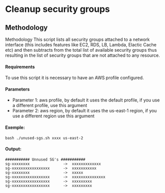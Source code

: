 # Cleanup security groups

## Methodology
Methodology
This script lists all security groups attached to a network interface (this includes features like EC2, RDS, LB, Lambda, Elactic Cache etc) and then subtracts from the total list of available security groups thus resulting in the list of security groups that are not attached to any resource.

#### Requirements
To use this script it is necessary to have an AWS profile configured.

#### Parameters
- Parameter 1: aws profile, by default it uses the default profile, if you use a different profile, use this argument
- Parameter 2: aws region, by default it uses the us-east-1 region, if you use a different region use this argument

#### Exemple: 
`bash ./unused-sgs.sh xxxx us-east-2`

#### Output:
```
########### Unnused SG's ###########
sg-xxxxxxxx               ->  xxxxxxxxxxxxx
sg-xxxxxxxxxxxxxxxxx      ->  xxxxxxxxxxx
sg-xxxxxxxx               ->  xxxxx
sg-xxxxxxxxxxxxxxxxx      ->  xxxxxxxxxxxxxxx
sg-xxxxxxxxxxxxxxxxx      ->  xxxxxxxxx
sg-xxxxxxxxxxxxxxxxx      ->  xxxxxxxxx
```
